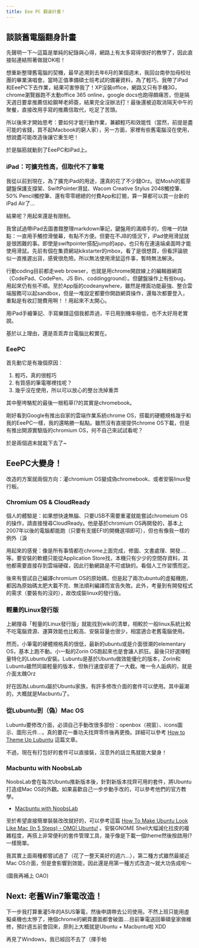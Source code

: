 ```yaml
---
title: Eee PC 翻身計畫！
---
```


## 談談舊電腦翻身計畫


先聲明一下～這篇是單純的紀錄與心得，網路上有太多寫得很好的教學了，因此直接貼連結照著做就OK啦！

想重新整理舊電腦的契機，最早追溯到去年6月的某個週末，我回台南參加母校社團的畢業演唱會。當時正值準備碩士班考試的備審資料，為了輕巧，我帶了iPad和EeePC下去作業，結果可害慘我了！XP沒裝office，網路又只有手機3G，chrome瀏覽器跑不太動office 365 online，google docs也跑得頗痛苦，但是隔天週日要拿推薦信給鋼琴老師簽，結果完全沒辦法打！最後還被迫取消隔天中午的聚餐，直接改用手寫的推薦信取代，吃足了苦頭。

所以後來才開始思考：要如何才能行動作業，兼顧輕巧和效能性（當然，前提是盡可能的省錢，買不起Macbook的窮人家），另一方面，家裡有些舊電腦沒在使用，想說盡可能改造後讓它重生吧！

<!--truncate -->

於是腦筋就動到了EeePC和iPad上。

### iPad：可擴充性高，但取代不了筆電

我從以前到現在，為了擴充iPad的用途，還真的花了不少錢Orz。從Moshi的藍芽鍵盤保護支撐架、SwiftPointer滑鼠、Wacom Creative Stylus 2048觸控筆、50% Pencil觸控筆、還有零零總總的付費App和訂閱，算一算都可以買一台新的iPad Air了...

結果呢？用起來還是有限制。

我曾試過帶iPad去圖書館整理markdown筆記，鍵盤用的滿順手的，但唯一的缺點：一直用手觸控滑螢幕，有點不方便。但要在不JB的情況下，iPad使用滑鼠就是很困難的事。即使是swiftpointer搭配jump的app，也只有在連遠端桌面時才能使用滑鼠。先前有個在集資網站kikstarter的mbox，看了是很想買，但看評論貌似一直推遲出貨，感覺很危險。所以無法使用滑鼠這件事，暫時無法解決。

行動coding目前都走web browser，也就是用chrome開啟線上的編輯器網頁（CodePad、CodePen、JS Bin、coddingground）。但鍵盤操作上有些bug，用起來仍有些不順。至於App版的codeanywhere，雖然是裡面功能最強、整合雲端服務可以起sandbox，但是一堆設定都要你開啟網頁操作，還每次都要登入，重點是有收訂閱費用啊！！用起來不太開心。

用iPad手繪筆記、手寫樂譜這個我都弄過，平日用到機率極低，也不太好用老實說。

基於以上理由，還是乖乖弄台電腦比較實在。

### EeePC
首先動它是有幾個原因：

1. 輕巧，真的很輕巧
2. 有質感的筆電哪裡找呢？
3. 幾乎沒在使用，所以可以放心的整台洗掉重弄

其中壓垮駱駝的最後一根稻草(?的其實是chromebook。

剛好看到Google有推出自家的雲端作業系統chrome OS，搭載的硬體規格幾乎和我的EeePC一樣，我的還略勝一點點。雖然沒有直接提供chrome OS下載，但是有推出開源實驗版的chromium OS，何不自己來試試看呢？

於是兩個週末就栽下去了~

## EeePC大變身！

改造的方案就兩個方向：灌chromium OS變成偽chromebook、或者安裝linux發行板。

### Chromium OS & CloudReady

個人的體驗是：如果想快速無腦、只要USB不需要重灌就能嘗試chromeium OS的操作，請直接搜尋CloudReady。他是基於chromium OS再開發的，基本上2007年以後的電腦都能跑（只要有支援EFI的開機選項即可），但也有像我一樣的例外（淚

用起來的感覺：像是所有事情都在chrome上面完成，修圖、文書處理、開發....等。要安裝的軟體只能從Application Store找，本機只有少少的空間存資料，其他都需要直接存到雲端硬碟，因此行動網路是不可或缺的。看個人工作習慣而定。

後來有嘗試自己編譯chromium OS的原始碼，但是起了兩次ubuntu的虛擬機跑，都因為原始碼太肥大載不完、無法順利編譯而宣告失敗。此外，考量到有開發程式的需求（要裝有的沒的），故改成裝linux的發行版。

### 輕量的Linux發行版

上網搜尋「輕量的Linux發行版」就能找到wiki的清單，相較於一般linux系統比較不吃電腦資源、運算效能也比較高、安裝容量也很少，相當適合老舊電腦使用。

然而，小筆電的硬體規格真的很低，最新的ubuntu或是介面很潮的elementary OS，基本上跑不動。小一點的Zorin OS跑起來也是會讓人抓狂。最後只好選擇輕量特化的Lubuntu安裝。Lubuntu是基於Ubuntu做效能優化的版本，Zorin和Lubuntu雖然同屬輕量的版本，但執行速度卻差了一大截。唯一令人詬病的，就是介面太醜Orz

好在因為Lubuntu屬於Ubuntu家族，有許多修改介面的套件可以使用。其中最潮的，大概就是Macbuntu了。

### 從Lubuntu到（偽）Mac OS

Lubuntu要修改介面，必須自己手動改很多部份：openbox（視窗）、icons圖示、圖形元件...，真的要花一番功夫找齊零件後再更換。詳細可以參考 [How to Theme Up Lubuntu](https://www.maketecheasier.com/theme-up-lubuntu/) 這篇文章。

不過，現在有打包好的套件可以直接裝，沒意外的話立馬就能大變身！

### Macbuntu with NoobsLab

NoobsLab會在每次Ubuntu推新版本後，針對新版本找齊可用的套件，將Ubuntu打造成Mac OS的外觀。如果喜歡自己一步步動手改的，可以參考他們的官方教學。
* [Macbuntu with NoobsLab](http://www.noobslab.com/2017/06/macbuntu-transformation-pack-ready-for.html)

至於希望直接簡單裝裝改改就好的，可以參考這篇 [How To Make Ubuntu Look Like Mac (In 5 Steps) - OMG! Ubuntu!](http://www.omgubuntu.co.uk/2017/03/make-ubuntu-look-like-mac-5-steps) 。安裝GNOME Shell大幅減化拉皮的複雜程度，再搭上非常便利的套件管理工具，幾乎像是下載一個theme然後按啟用(?一樣簡單。

我其實上面兩種都嘗試過了（花了一整天美好的週六...），第二種方式雖然最接近Mac OS介面，但是會影響到效能，因此還是用第一種方式改造～就大功告成啦～

(圖我再補上 OAO)

## Next: 老舊Win7筆電改造！

下一步我打算重灌5年的ASUS筆電，然後申請帶去公司使用。不然上班只能用虛擬桌機也太慘了，捲個chrome的網頁畫面都會破圖....目前筆電送回華碩皇家做維修，預計週五前會回來，原則上大概就是Ubuntu + Macbuntu啦 XDD

再見了Windows，我已經回不去了（揮手帕
